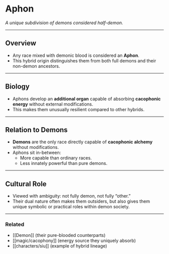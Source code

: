 # Aphon
_A unique subdivision of demons considered half-demon._

---

## Overview
- Any race mixed with demonic blood is considered an **Aphon**.  
- This hybrid origin distinguishes them from both full demons and their non-demon ancestors.  

---

## Biology
- Aphons develop an **additional organ** capable of absorbing **cacophonic energy** without external modifications.  
- This makes them unusually resilient compared to other hybrids.  

---

## Relation to Demons
- **Demons** are the only race directly capable of **cacophonic alchemy** without modifications.  
- Aphons sit in-between:  
  - More capable than ordinary races.  
  - Less innately powerful than pure demons.  

---

## Cultural Role
- Viewed with ambiguity: not fully demon, not fully “other.”  
- Their dual nature often makes them outsiders, but also gives them unique symbolic or practical roles within demon society.  

---

### Related
- [[Demon]] (their pure-blooded counterparts)  
- [[magic/cacophony]] (energy source they uniquely absorb)  
- [[characters/siu]] (example of hybrid lineage)  
